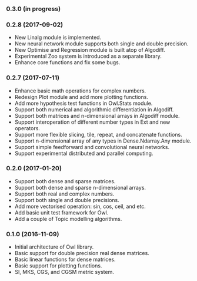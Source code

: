 ### 0.3.0 (in progress)


### 0.2.8 (2017-09-02)
* New Linalg module is implemented.
* New neural network module supports both single and double precision.
* New Optimise and Regression module is built atop of Algodiff.
* Experimental Zoo system is introduced as a separate library.
* Enhance core functions and fix some bugs.

### 0.2.7 (2017-07-11)

* Enhance basic math operations for complex numbers.
* Redesign Plot module and add more plotting functions.
* Add more hypothesis test functions in Owl.Stats module.
* Support both numerical and algorithmic differentiation in Algodiff.
* Support both matrices and n-dimensional arrays in Algodiff module.
* Support interoperation of different number types in Ext and new operators.
* Support more flexible slicing, tile, repeat, and concatenate functions.
* Support n-dimensional array of any types in Dense.Ndarray.Any module.
* Support simple feedforward and convolutional neural networks.
* Support experimental distributed and parallel computing.

### 0.2.0 (2017-01-20)

* Support both dense and sparse matrices.
* Support both dense and sparse n-dimensional arrays.
* Support both real and complex numbers.
* Support both single and double precisions.
* Add more vectorised operation: sin, cos, ceil, and etc.
* Add basic unit test framework for Owl.
* Add a couple of Topic modelling algorithms.


### 0.1.0 (2016-11-09)

* Initial architecture of Owl library.
* Basic support for double precision real dense matrices.
* Basic linear functions for dense matrices.
* Basic support for plotting functions.
* SI, MKS, CGS, and CGSM metric system.
